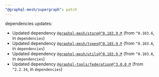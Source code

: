 ```yaml
---
"@graphql-mesh/supergraph": patch
---
```

dependencies updates:
  - Updated dependency [`@graphql-mesh/store@^0.103.9` ↗︎](https://www.npmjs.com/package/@graphql-mesh/store/v/0.103.9) (from `^0.103.6`, in `dependencies`)
  - Updated dependency [`@graphql-mesh/types@^0.103.9` ↗︎](https://www.npmjs.com/package/@graphql-mesh/types/v/0.103.9) (from `^0.103.6`, in `dependencies`)
  - Updated dependency [`@graphql-mesh/utils@^0.103.9` ↗︎](https://www.npmjs.com/package/@graphql-mesh/utils/v/0.103.9) (from `^0.103.6`, in `dependencies`)
  - Updated dependency [`@graphql-tools/federation@^3.0.0` ↗︎](https://www.npmjs.com/package/@graphql-tools/federation/v/3.0.0) (from `^2.2.34`, in `dependencies`)
